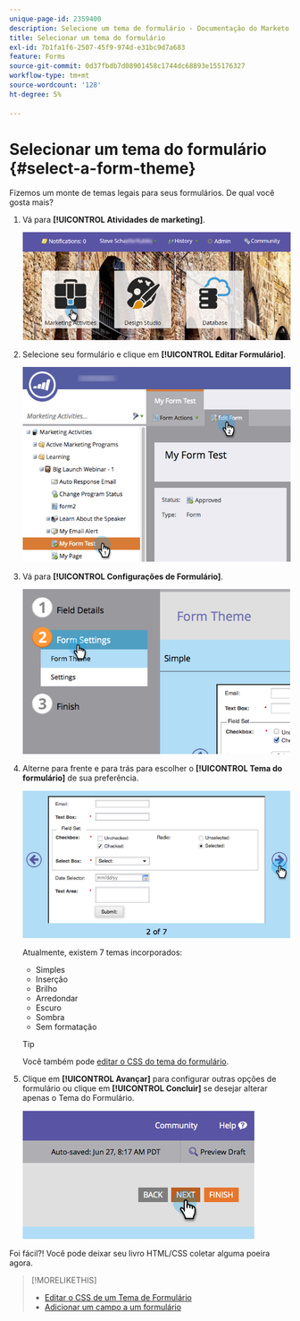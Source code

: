 ```yaml
---
unique-page-id: 2359400
description: Selecione um tema de formulário - Documentação do Marketo - Documentação do produto
title: Selecionar um tema do formulário
exl-id: 7b1fa1f6-2507-45f9-974d-e31bc9d7a683
feature: Forms
source-git-commit: 0d37fbdb7d08901458c1744dc68893e155176327
workflow-type: tm+mt
source-wordcount: '128'
ht-degree: 5%

---
```


# Selecionar um tema do formulário {#select-a-form-theme}

Fizemos um monte de temas legais para seus formulários. De qual você gosta mais?

1. Vá para **[!UICONTROL Atividades de marketing]**.

   ![](assets/login-marketing-activities-1.png)

1. Selecione seu formulário e clique em **[!UICONTROL Editar Formulário]**.

   ![](assets/editform.png)

1. Vá para **[!UICONTROL Configurações de Formulário]**.

   ![](assets/image2014-9-15-17-7-7.png)

1. Alterne para frente e para trás para escolher o **[!UICONTROL Tema do formulário]** de sua preferência.

   ![](assets/image2014-9-15-17-3a7-3a20.png)

   Atualmente, existem 7 temas incorporados:

   * Simples
   * Inserção
   * Brilho
   * Arredondar
   * Escuro
   * Sombra
   * Sem formatação

   >[!TIP]
   >
   >Você também pode [editar o CSS do tema do formulário](/help/marketo/product-docs/demand-generation/forms/form-design/edit-the-css-of-a-form-theme.md).

1. Clique em **[!UICONTROL Avançar]** para configurar outras opções de formulário ou clique em **[!UICONTROL Concluir]** se desejar alterar apenas o Tema do Formulário.

   ![](assets/image2014-9-15-17-3a8-3a22.png)

Foi fácil?! Você pode deixar seu livro HTML/CSS coletar alguma poeira agora.

>[!MORELIKETHIS]
>
>* [Editar o CSS de um Tema de Formulário](/help/marketo/product-docs/demand-generation/forms/form-design/edit-the-css-of-a-form-theme.md)
>* [Adicionar um campo a um formulário](/help/marketo/product-docs/demand-generation/forms/creating-a-form/add-a-field-to-a-form.md)
